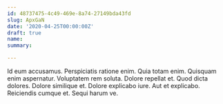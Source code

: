 ```yaml
---
id: 48737475-4c49-469e-8a74-27149bda43fd
slug: ApxGaN
date: '2020-04-25T00:00:00Z'
draft: true
name: 
summary: 

---
```


Id eum accusamus. Perspiciatis ratione enim. Quia totam enim. Quisquam enim aspernatur. Voluptatem rem soluta. Dolore repellat et. Quod dicta dolores. Dolore similique et. Dolore explicabo iure. Aut et explicabo. Reiciendis cumque et. Sequi harum ve.

